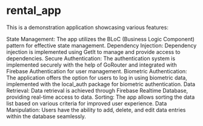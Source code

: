 # rental_app

This is a demonstration application showcasing various features:

State Management: The app utilizes the BLoC (Business Logic Component) pattern for effective state management.
Dependency Injection: Dependency injection is implemented using GetIt to manage and provide access to dependencies.
Secure Authentication: The authentication system is implemented securely with the help of GoRouter and integrated with Firebase Authentication for user management.
Biometric Authentication: The application offers the option for users to log in using biometric data, implemented with the local_auth package for biometric authentication.
Data Retrieval: Data retrieval is achieved through Firebase Realtime Database, providing real-time access to data.
Sorting: The app allows sorting the data list based on various criteria for improved user experience.
Data Manipulation: Users have the ability to add, delete, and edit data entries within the database seamlessly.